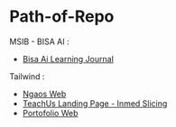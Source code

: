 # Path-of-Repo

MSIB - BISA AI : <br>
  - [Bisa Ai Learning Journal](https://github.com/ariefhk/Bisa-Ai-Learning-Journal)

Tailwind : <br>
  - [Ngaos Web](https://github.com/ariefhk/tailwind-ngaos)
  - [TeachUs Landing Page - Inmed Slicing](https://github.com/ariefhk/teachUs-landing-page)
  - [Portofolio Web](https://github.com/ariefhk/portfolio-tailwindcss)



